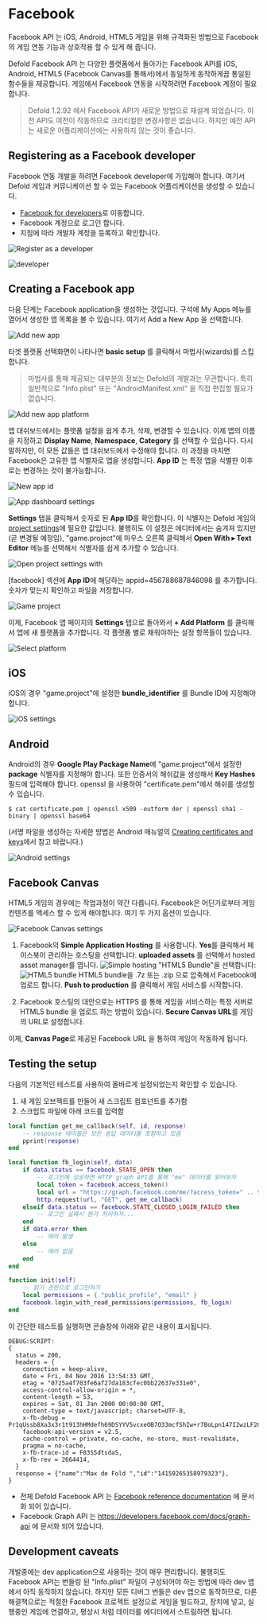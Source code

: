 
# Facebook
Facebook API 는  iOS, Android, HTML5 게임을 위해 규격화된 방법으로 Facebook의 게임 연동 기능과 상호작용 할 수 있게 해 줍니다.

Defold Facebook API 는 다양한 플랫폼에서 돌아가는 Facebook API를 iOS, Android, HTML5 (Facebook Canvas를 통해서)에서 동일하게 동작하게끔 통일된 함수들을 제공합니다. 게임에서 Facebook 연동을 시작하려면 Facebook 계정이 필요합니다.

> Defold 1.2.92 에서 Facebook API가 새로운 방법으로 재설계 되었습니다. 이전 API도 여전이 작동하므로 크리티컬한 변경사항은 없습니다. 하지만 예전 API는 새로운 어플리케이션에는 사용하지 않는 것이 좋습니다.

## Registering as a Facebook developer
Facebook 연동 개발을 하려면 Facebook developer에 가입해야 합니다. 여기서 Defold 게임과 커뮤니케이션 할 수 있는 Facebook 어플리케이션을 생성할 수 있습니다.

* [Facebook for developers](https://developers.facebook.com/)로 이동합니다.
* Facebook 계정으로 로그인 합니다.
* 지침에 따라 개발자 계정을 등록하고 확인합니다.

![Register as a developer](images/facebook/register_dev.png)

![developer](images/facebook/register_verify.png)

## Creating a Facebook app
다음 단계는 Facebook application을 생성하는 것입니다. 구석에 My Apps 메뉴를 열어서 생성한 앱 목록을 볼 수 있습니다. 여기서 Add a New App 을 선택합니다.

![Add new app](images/facebook/add_new_app_menu.png)

타겟 플랫폼 선택화면이 나타나면 **basic setup** 를 클릭해서 마법사(wizards)를 스킵합니다.

> 마법사를 통해 제공되는 대부분의 정보는 Defold의 개발과는 무관합니다. 특히 일반적으로  "Info.plist" 또는 "AndroidManifest.xml" 을 직접 편집할 필요가 없습니다.

![Add new app platform](images/facebook/add_new_app_platform.png)

앱 대쉬보드에서는 플랫폼 설정을 쉽게 추가, 삭제, 변경할 수 있습니다. 이제 앱의 이름을 지정하고 **Display Name**, **Namespace**, **Category** 를 선택할 수 있습니다. 다시 말하지만, 이 모든 값들은 앱 대쉬보드에서 수정해야 합니다. 이 과정을 마치면 Facebook은 고유한 앱 식별자로 앱을 생성합니다. **App ID** 는 특정 앱을 식별한 이후로는 변경하는 것이 불가능합니다.

![New app id](images/facebook/new_app_id.png)

![App dashboard settings](images/facebook/add_platform.png)

**Settings** 탭을 클릭해서 숫자로 된 **App ID**를 확인합니다. 이 식별자는 Defold 게임의 [project settings](/manuals/project-settings)에 필요한 값입니다. 불행히도 이 설정은 에디터에서는 숨겨져 있지만(곧 변경될 예정임), "game.project"에 마우스 오른쪽 클릭해서 **Open With ▸ Text Editor** 메뉴를 선택해서 식별자를 쉽게 추가할 수 있습니다.

![Open project settings with](images/facebook/project_open_with.png)

[facebook] 섹션에 **App ID**에 해당하는 appid=456788687846098 를 추가합니다. 숫자가 맞는지 확인하고 파일을 저장합니다.

![Game project](images/facebook/game_project.png)

이제, Facebook 앱 페이지의 **Settings** 탭으로 돌아와서 **\+ Add Platform** 를 클릭해서 앱에 새 플랫폼을 추가합니다. 각 플랫폼 별로 채워야하는 설정 항목들이 있습니다.

![Select platform](images/facebook/select_platform.png)

## iOS
iOS의 경우 "game.project"에 설정한 **bundle_identifier** 를 Bundle ID에 지정해야 합니다.

![iOS settings](images/facebook/settings_ios.png)

## Android
Android의 경우 **Google Play Package Name**에 "game.project"에서 설정한 **package** 식별자를 지정해야 합니다.  또한 인증서의 해쉬값을 생성해서 **Key Hashes** 필드에 입력해야 합니다. openssl 을 사용하여  "certificate.pem"에서 해쉬를 생성할 수 있습니다.

```
$ cat certificate.pem | openssl x509 -outform der | openssl sha1 -binary | openssl base64
```

(서명 파일을 생성하는 자세한 방법은 Android 매뉴얼의 [Creating certificates and keys](/manuals/android#Creating-certificates-and-keys)에서 참고 바랍니다.)

![Android settings](images/facebook/settings_android.png)

## Facebook Canvas
HTML5 게임의 경우에는 작업과정이 약간 다릅니다. Facebook은 어딘가로부터 게임 컨텐츠를 액세스 할 수 있게 해야합니다. 여기 두 가지 옵션이 있습니다.

![Facebook Canvas settings](images/facebook/settings_canvas.png)

1. Facebook의 **Simple Application Hosting** 를 사용합니다. **Yes**를 클릭해서 페이스북이 관리하는 호스팅을 선택합니다. **uploaded assets** 를 선택해서 hosted asset manager를 엽니다.
![Simple hosting](images/facebook/simple_hosting.png)
"HTML5 Bundle"을 선택합니다:
![HTML5 bundle](images/facebook/html5_bundle.png)
HTML5 bundle을 .7z 또는 .zip 으로 압축해서 Facebook에 업로드 합니다. **Push to production** 를 클릭해서 게임 서비스를 시작합니다.

2. Facebook 호스팅의 대안으로는 HTTPS 를 통해 게임을 서비스하는 특정 서버로 HTML5 bundle 을 업로드 하는 방법이 있습니다. **Secure Canvas URL**를 게임의 URL로 설정합니다.

이제, **Canvas Page**로 제공된 Facebook URL 을 통하여 게임이 작동하게 됩니다.

## Testing the setup
다음의 기본적인 테스트를 사용하여 올바르게 설정되었는지 확인할 수 있습니다.

1. 새 게임 오브젝트를 만들어 새 스크립트 컴포넌트를 추가함
2. 스크립트 파일에 아래 코드를 입력함

```lua
local function get_me_callback(self, id, response)
    -- response 테이블은 모든 응답 데이터를 포함하고 있음
    pprint(response)
end

local function fb_login(self, data)
    if data.status == facebook.STATE_OPEN then
        -- 로그인에 성공하면 HTTP graph API를 통해 "me" 데이터를 읽어보자
        local token = facebook.access_token()
        local url = "https://graph.facebook.com/me/?access_token=" .. token
        http.request(url, "GET", get_me_callback)
    elseif data.status == facebook.STATE_CLOSED_LOGIN_FAILED then
        -- 로그인 실패시 뭔가 처리하자...
    end
    if data.error then
        -- 에러 발생
    else
        -- 에러 없음
    end
end

function init(self)
    -- 읽기 권한으로 로그인하기
    local permissions = { "public_profile", "email" }
    facebook.login_with_read_permissions(permissions, fb_login)
end
```

이 간단한 테스트를 실행하면 콘솔창에 아래와 같은 내용이 표시됩니다.

```
DEBUG:SCRIPT:
{
  status = 200,
  headers = {
    connection = keep-alive,
    date = Fri, 04 Nov 2016 13:54:33 GMT,
    etag = "0725a4f703fe6af27da183cfec0bb22637e331e0",
    access-control-allow-origin = *,
    content-length = 53,
    expires = Sat, 01 Jan 2000 00:00:00 GMT,
    content-type = text/javascript; charset=UTF-8,
    x-fb-debug = Pr1qUssb8Xa3x3r1t913hHMdefh69DSYYV5vcxeOB7O33mcfShIw+r7BoLpn147I2wzLF2CZRTpnR3/VYOtFpA==,
    facebook-api-version = v2.5,
    cache-control = private, no-cache, no-store, must-revalidate,
    pragma = no-cache,
    x-fb-trace-id = F03S5dtsdaS,
    x-fb-rev = 2664414,
  }
  response = {"name":"Max de Fold ","id":"14159265358979323"},
}
```

* 전체 Defold Facebook API 는 [Facebook reference documentation](http://www.defold.com/ref/facebook) 에 문서화 되어 있습니다.
* Facebook Graph API 는 https://developers.facebook.com/docs/graph-api 에 문서화 되어 있습니다.

## Development caveats
개발중에는 dev application으로 사용하는 것이 매우 편리합니다. 불행히도 Facebook API는 번들링 된 "Info.plist" 파일이 구성되어야 하는 방법에 따라 dev 앱에서 아직 동작하지 않습니다. 하지만 모든 디버그 번들은 dev 앱으로 동작하므로, 다른 해결책으로는 적절한 Facebook 프로젝트 설정으로 게임을 빌드하고, 장치에 넣고, 실행중인 게임에 연결하고, 평상시 처럼 데이터를 에디터에서 스트림하면 됩니다.

